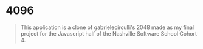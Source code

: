 4096
========================================

> This application is a clone of gabrielecirculli's 2048 made as my final project for the Javascript half of the Nashville Software School Cohort 4.

